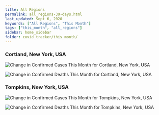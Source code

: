 ```yaml
---
title: All Regions
permalink: all_regions-30-days.html
last_updated: Sept 6, 2020
keywords: ["All Regions", "This Month"]
tags: ["this_month", "all_regions"]
sidebar: home_sidebar
folder: covid_tracker/this_month/
---
```


<h3>Cortland, New York, USA</h3>

![Change in Confirmed Cases This Month for Cortland, New York, USA](images/graphs/usa-new_york-cortland_delta_confirmed_30_days_graph.png)

![Change in Confirmed Deaths This Month for Cortland, New York, USA](images/graphs/usa-new_york-cortland_delta_deaths_30_days_graph.png)

<h3>Tompkins, New York, USA</h3>

![Change in Confirmed Cases This Month for Tompkins, New York, USA](images/graphs/usa-new_york-tompkins_delta_confirmed_30_days_graph.png)

![Change in Confirmed Deaths This Month for Tompkins, New York, USA](images/graphs/usa-new_york-tompkins_delta_deaths_30_days_graph.png)
